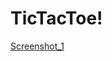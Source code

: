 # TicTacToe!
[Screenshot_1](https://user-images.githubusercontent.com/101234161/184884437-d34590d6-04ac-49e0-bb5d-c743d6e695f1.png)
